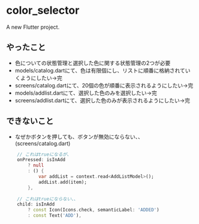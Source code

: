 # color_selector

A new Flutter project.

## やったこと
- 色についての状態管理と選択した色に関する状態管理の2つが必要
- models/catalog.dartにて、色は有限個にし、リストに順番に格納されていくようにしたい→完
- screens/catalog.dartにて、20個の色が順番に表示されるようにしたい→完
- models/addlist.dartにて、選択した色のみを選択したい→完
- screens/addlist.dartにて、選択した色のみが表示されるようにしたい→完

## できないこと
- なぜかボタンを押しても、ボタンが無効にならない、、(screens/catalog.dart)
```dart
    // これはtrueになるが、
    onPressed: isInAdd
        ? null
        : () {
            var addList = context.read<AddListModel>();
            addList.add(item);
        },
    
    // これはtrueにならない、、
    child: isInAdd
        ? const Icon(Icons.check, semanticLabel: 'ADDED')
        : const Text('ADD'),
```


